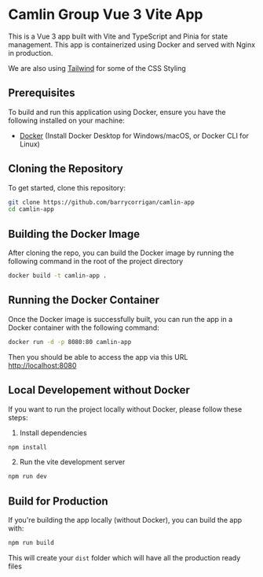 # Camlin Group Vue 3 Vite App

This is a Vue 3 app built with Vite and TypeScript and Pinia for state management. This app is containerized using Docker and served with Nginx in production.

We are also using [Tailwind](https://tailwindcss.com/) for some of the CSS Styling

## Prerequisites

To build and run this application using Docker, ensure you have the following installed on your machine:

- [Docker](https://www.docker.com/products/docker-desktop) (Install Docker Desktop for Windows/macOS, or Docker CLI for Linux)

## Cloning the Repository

To get started, clone this repository:

```bash
git clone https://github.com/barrycorrigan/camlin-app
cd camlin-app
```

## Building the Docker Image

After cloning the repo, you can build the Docker image by running the following command in the root of the project directory

```bash
docker build -t camlin-app .
```

## Running the Docker Container

Once the Docker image is successfully built, you can run the app in a Docker container with the following command:

```bash
docker run -d -p 8080:80 camlin-app
```

Then you should be able to access the app via this URL [http://localhost:8080](http://localhost:8080)


## Local Developement without Docker

If you want to run the project locally without Docker, please follow these steps:

1. Install dependencies

```bash
npm install
```

2. Run the vite development server

```bash
npm run dev
```

## Build for Production

If you're building the app locally (without Docker), you can build the app with:

```bash
npm run build
```

This will create your `dist` folder which will have all the production ready files